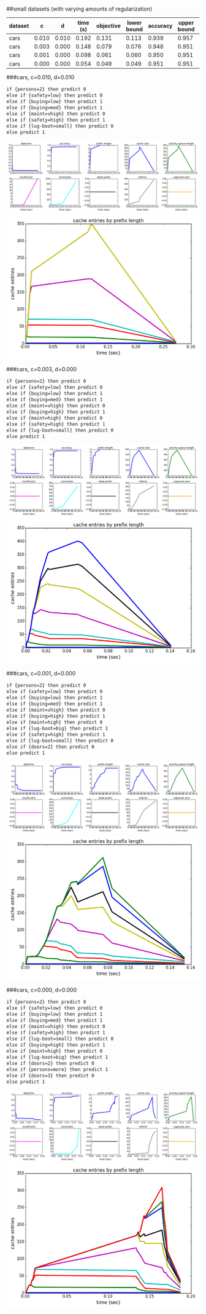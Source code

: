 ##small datasets (with varying amounts of regularization)

| dataset | c | d | time (s) | objective | lower bound | accuracy | upper bound | length |
| --- | --- | --- | --- | --- | --- | --- | --- | --- |
| cars | 0.010 | 0.010 | 0.192 | 0.131 | 0.113 | 0.939 | 0.957 | 7 |
| cars | 0.003 | 0.000 | 0.148 | 0.079 | 0.076 | 0.948 | 0.951 | 9 |
| cars | 0.001 | 0.000 | 0.098 | 0.061 | 0.060 | 0.950 | 0.951 | 11 |
| cars | 0.000 | 0.000 | 0.054 | 0.049 | 0.049 | 0.951 | 0.951 | 13 |

###cars, c=0.010, d=0.010

	if {persons=2} then predict 0
	else if {safety=low} then predict 0
	else if {buying=low} then predict 1
	else if {buying=med} then predict 1
	else if {maint=vhigh} then predict 0
	else if {safety=high} then predict 1
	else if {lug-boot=small} then predict 0
	else predict 1

![cars_R-serial_priority-c=0.01000-min_cap=0.010-min_objective=1.000-method=curiosity-max_cache_size=3000000-sample=1.00-log](../figs/cars_R-serial_priority-c=0.01000-min_cap=0.010-min_objective=1.000-method=curiosity-max_cache_size=3000000-sample=1.00-log.png)
![cars_R-serial_priority-c=0.01000-min_cap=0.010-min_objective=1.000-method=curiosity-max_cache_size=3000000-sample=1.00-cache](../figs/cars_R-serial_priority-c=0.01000-min_cap=0.010-min_objective=1.000-method=curiosity-max_cache_size=3000000-sample=1.00-cache.png)

###cars, c=0.003, d=0.000

	if {persons=2} then predict 0
	else if {safety=low} then predict 0
	else if {buying=low} then predict 1
	else if {buying=med} then predict 1
	else if {maint=vhigh} then predict 0
	else if {buying=high} then predict 1
	else if {maint=high} then predict 0
	else if {safety=high} then predict 1
	else if {lug-boot=small} then predict 0
	else predict 1

![cars_R-serial_priority-c=0.00300-min_cap=0.000-min_objective=1.000-method=curiosity-max_cache_size=3000000-sample=1.00-log](../figs/cars_R-serial_priority-c=0.00300-min_cap=0.000-min_objective=1.000-method=curiosity-max_cache_size=3000000-sample=1.00-log.png)
![cars_R-serial_priority-c=0.00300-min_cap=0.000-min_objective=1.000-method=curiosity-max_cache_size=3000000-sample=1.00-cache](../figs/cars_R-serial_priority-c=0.00300-min_cap=0.000-min_objective=1.000-method=curiosity-max_cache_size=3000000-sample=1.00-cache.png)

###cars, c=0.001, d=0.000

	if {persons=2} then predict 0
	else if {safety=low} then predict 0
	else if {buying=low} then predict 1
	else if {buying=med} then predict 1
	else if {maint=vhigh} then predict 0
	else if {buying=high} then predict 1
	else if {maint=high} then predict 0
	else if {lug-boot=big} then predict 1
	else if {safety=high} then predict 1
	else if {lug-boot=small} then predict 0
	else if {doors=2} then predict 0
	else predict 1

![cars_R-serial_priority-c=0.00100-min_cap=0.000-min_objective=1.000-method=curiosity-max_cache_size=3000000-sample=1.00-log](../figs/cars_R-serial_priority-c=0.00100-min_cap=0.000-min_objective=1.000-method=curiosity-max_cache_size=3000000-sample=1.00-log.png)
![cars_R-serial_priority-c=0.00100-min_cap=0.000-min_objective=1.000-method=curiosity-max_cache_size=3000000-sample=1.00-cache](../figs/cars_R-serial_priority-c=0.00100-min_cap=0.000-min_objective=1.000-method=curiosity-max_cache_size=3000000-sample=1.00-cache.png)

###cars, c=0.000, d=0.000

	if {persons=2} then predict 0
	else if {safety=low} then predict 0
	else if {buying=low} then predict 1
	else if {buying=med} then predict 1
	else if {maint=vhigh} then predict 0
	else if {safety=high} then predict 1
	else if {lug-boot=small} then predict 0
	else if {buying=high} then predict 1
	else if {maint=high} then predict 0
	else if {lug-boot=big} then predict 1
	else if {doors=2} then predict 0
	else if {persons=more} then predict 1
	else if {doors=3} then predict 0
	else predict 1

![cars_R-serial_priority-c=0.00000-min_cap=0.000-min_objective=1.000-method=curiosity-max_cache_size=3000000-sample=1.00-log](../figs/cars_R-serial_priority-c=0.00000-min_cap=0.000-min_objective=1.000-method=curiosity-max_cache_size=3000000-sample=1.00-log.png)
![cars_R-serial_priority-c=0.00000-min_cap=0.000-min_objective=1.000-method=curiosity-max_cache_size=3000000-sample=1.00-cache](../figs/cars_R-serial_priority-c=0.00000-min_cap=0.000-min_objective=1.000-method=curiosity-max_cache_size=3000000-sample=1.00-cache.png)

